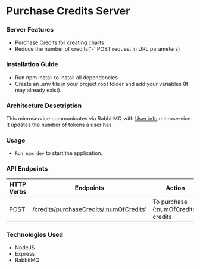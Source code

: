 # Purchase Credits Server

### Server Features
* Purchase Credits for creating charts
* Reduce the number of credits('-' POST request in URL parameters)
### Installation Guide
* Run npm install to install all dependencies
* Create an .env file in your project root folder and add your variables (It may already exist).

### Architecture Desctription
This microservice communicates via RabbitMQ with [User info](../user%20info) microservice. It updates the number of tokens a user has
 
### Usage
* `Run npm dev` to start the application.

### API Endpoints
| HTTP Verbs | Endpoints | Action | Headers | URL parameters |
| --- | --- | --- | --- | --- |
| POST | [/credits/purchaseCredits/:numOfCredits'](./src/controllers/purchaseCredits.js) | To purchase {:numOfCredits} credits | "Authorization": "Access Token" | Number of credits |

### Technologies Used
* NodeJS
* Express
* RabbitMQ
